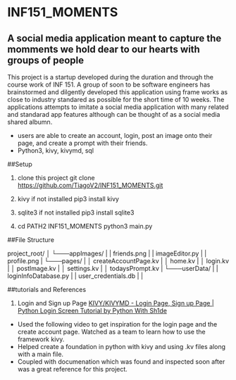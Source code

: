 # INF151_MOMENTS

## A social media application meant to capture the momments we hold dear to our hearts with groups of people

This project is a startup developed during the duration and through the course work of INF 151. A group of soon to be software engineers 
has brainstormed and dilgently developed this application using frame works as close to industry standared as possible for the short time
of 10 weeks. The applications attempts to imitate a social media application with many related and standarad app features although can be
thought of as a social media shared albumn.

* users are able to create an account, login, post an image onto their page, and create a prompt with their friends.
* Python3, kivy, kivymd, sql

##Setup
1. clone this project
   git clone https://github.com/TiagoV2/INF151_MOMENTS.git

2. kivy if not installed
pip3 install kivy

3. sqlite3 if not installed
pip3 install sqlite3

4. cd PATH2 INF151_MOMENTS
  python3 main.py

##File Structure

project_root/
│
└───appImages/
|    |  friends.png
|    |  imageEditor.py
|    |  profile.png
|
└───pages/
|    │  createAccountPage.kv
|    │  home.kv
|    │  login.kv
|    │  postImage.kv
|    │  settings.kv
|    │  todaysPrompt.kv
|
└───userData/
|    |  loginInfoDatabase.py
|    |  user_credentials.db
|    |



##tutorials and References
1. Login and Sign up Page
  <a href="https://youtu.be/5X5pK9r5fdg">KIVY/KIVYMD - Login Page, Sign up Page | Python Login Screen Tutorial by Python With Sh1de</a>
  * Used the following video to get inspiration for the login page and the create account page. Watched as a team to learn how to use the framework kivy.
  * Helped create a foundation in python with kivy and using .kv files along with a main file.
  * Coupled with documenation which was found and inspected soon after was a great reference for this project.

